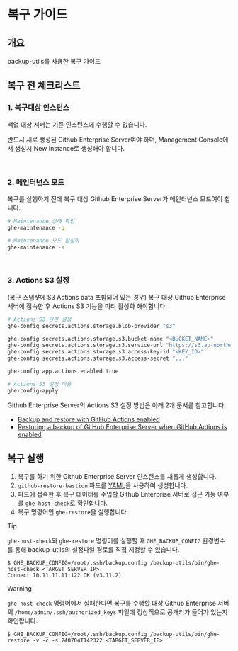 # 복구 가이드

## 개요

backup-utils를 사용한 복구 가이드

## 복구 전 체크리스트

### 1. 복구대상 인스턴스

백업 대상 서버는 기존 인스턴스에 수행할 수 없습니다.

반드시 새로 생성된 Github Enterprise Server여야 하며, Management Console에서 생성시 New Instance로 생성해야 합니다.

&nbsp;

### 2. 메인터넌스 모드

복구를 실행하기 전에 복구 대상 Github Enterprise Server가 메인터넌스 모드여야 합니다.

```bash
# Maintenance 상태 확인
ghe-maintenance -q

# Maintenance 모드 활성화
ghe-maintenance -s
```

&nbsp;

### 3. Actions S3 설정

(복구 스냅샷에 S3 Actions data 포함되어 있는 경우) 복구 대상 Github Enterprise 서버에 접속한 후 Actions S3 기능을 미리 활성화 해야합니다.

```bash
# Actions S3 관련 설정
ghe-config secrets.actions.storage.blob-provider "s3"

ghe-config secrets.actions.storage.s3.bucket-name "<BUCKET_NAME>"
ghe-config secrets.actions.storage.s3.service-url "https://s3.ap-northeast-2.amazonaws.com"
ghe-config secrets.actions.storage.s3.access-key-id "<KEY_ID>"
ghe-config secrets.actions.storage.s3.access-secret "..."

ghe-config app.actions.enabled true

# Actions S3 설정 적용
ghe-config-apply
```

Github Enterprise Server의 Actions S3 설정 방법은 아래 2개 문서를 참고합니다.

- [Backup and restore with GitHub Actions enabled](https://github.com/github/backup-utils/blob/master/docs/usage.md#backup-and-restore-with-github-actions-enabled)
- [Restoring a backup of GitHub Enterprise Server when GitHub Actions is enabled](https://docs.github.com/en/enterprise-server@3.11/admin/managing-github-actions-for-your-enterprise/advanced-configuration-and-troubleshooting/backing-up-and-restoring-github-enterprise-server-with-github-actions-enabled#restoring-a-backup-of-github-enterprise-server-when-github-actions-is-enabled)

## 복구 실행

1. 복구를 하기 위한 Github Enterprise Server 인스턴스를 새롭게 생성합니다.
2. `github-restore-bastion` 파드를 [YAML](../github-restore-bastion.yaml)을 사용하여 생성합니다.
3. 파드에 접속한 후 복구 데이터를 주입할 Github Enterprise 서버로 접근 가능 여부를 `ghe-host-check`로 확인합니다.
4. 복구 명령어인 `ghe-restore`을 실행합니다.

> [!TIP]
> `ghe-host-check`와 `ghe-restore` 명령어를 실행할 때 `GHE_BACKUP_CONFIG` 환경변수를 통해 backup-utils의 설정파일 경로를 직접 지정할 수 있습니다.

```console
$ GHE_BACKUP_CONFIG=/root/.ssh/backup.config /backup-utils/bin/ghe-host-check <TARGET_SERVER_IP>
Connect 10.11.11.11:122 OK (v3.11.2)
```

> [!WARNING]
> `ghe-host-check` 명령어에서 실패한다면 복구를 수행할 대상 Github Enterprise 서버의 `/home/admin/.ssh/authorized_keys` 파일에 정상적으로 공개키가 들어가 있는지 확인합니다.

```console
$ GHE_BACKUP_CONFIG=/root/.ssh/backup.config /backup-utils/bin/ghe-restore -v -c -s 240704T142322 <TARGET_SERVER_IP>
```
